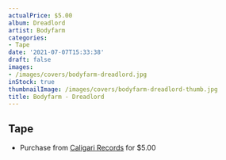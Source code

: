 ```yaml
---
actualPrice: $5.00
album: Dreadlord
artist: Bodyfarm
categories:
- Tape
date: '2021-07-07T15:33:38'
draft: false
images:
- /images/covers/bodyfarm-dreadlord.jpg
inStock: true
thumbnailImage: /images/covers/bodyfarm-dreadlord-thumb.jpg
title: Bodyfarm - Dreadlord
---
```


## Tape
* Purchase from [Caligari Records](https://caligarirecords.storenvy.com/products/32470414-bodyfarm-dreadlord) for $5.00
